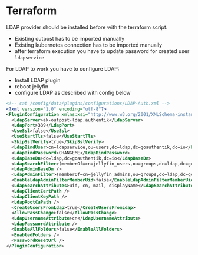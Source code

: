 # Terraform

LDAP provider should be installed before with the terraform script.

- Existing outpost has to be imported manually
- Existing kubernetes connection has to be imported manually
- after terraform execution you have to update password for created user `ldapservice`

For LDAP to work you have to configure LDAP:
- Install LDAP plugin
- reboot jellyfin
- configure LDAP as described with config below

```xml
<!-- cat /config/data/plugins/configurations/LDAP-Auth.xml -->
<?xml version="1.0" encoding="utf-8"?>
<PluginConfiguration xmlns:xsi="http://www.w3.org/2001/XMLSchema-instance" xmlns:xsd="http://www.w3.org/2001/XMLSchema">
  <LdapServer>ak-outpost-ldap.authentik</LdapServer>
  <LdapPort>389</LdapPort>
  <UseSsl>false</UseSsl>
  <UseStartTls>false</UseStartTls>
  <SkipSslVerify>true</SkipSslVerify>
  <LdapBindUser>cn=ldapservice,ou=users,dc=ldap,dc=goauthentik,dc=io</LdapBindUser>
  <LdapBindPassword>CHANGEME</LdapBindPassword>
  <LdapBaseDn>dc=ldap,dc=goauthentik,dc=io</LdapBaseDn>
  <LdapSearchFilter>(memberOf=cn=jellyfin_users,ou=groups,dc=ldap,dc=goauthentik,dc=io)</LdapSearchFilter>
  <LdapAdminBaseDn />
  <LdapAdminFilter>(memberOf=cn=jellyfin_admins,ou=groups,dc=ldap,dc=goauthentik,dc=io)</LdapAdminFilter>
  <EnableLdapAdminFilterMemberUid>false</EnableLdapAdminFilterMemberUid>
  <LdapSearchAttributes>uid, cn, mail, displayName</LdapSearchAttributes>
  <LdapClientCertPath />
  <LdapClientKeyPath />
  <LdapRootCaPath />
  <CreateUsersFromLdap>true</CreateUsersFromLdap>
  <AllowPassChange>false</AllowPassChange>
  <LdapUsernameAttribute>cn</LdapUsernameAttribute>
  <LdapPasswordAttribute />
  <EnableAllFolders>false</EnableAllFolders>
  <EnabledFolders />
  <PasswordResetUrl />
</PluginConfiguration>
```
